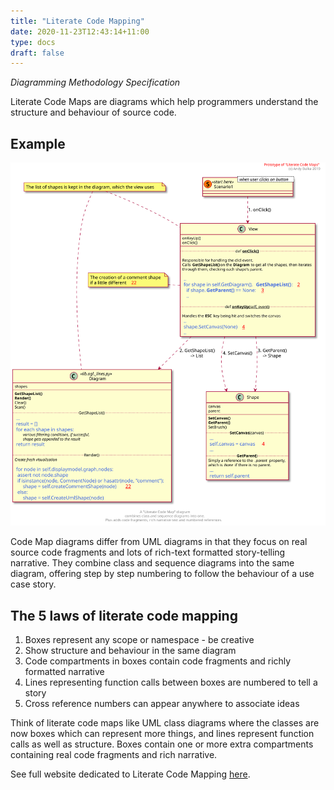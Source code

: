```yaml
---
title: "Literate Code Mapping"
date: 2020-11-23T12:43:14+11:00
type: docs
draft: false
---
```


*Diagramming Methodology Specification*

Literate Code Maps are diagrams which help programmers understand the structure and behaviour of source code. 

## Example

![code map example 01](https://raw.githubusercontent.com/abulka/lcodemaps/master/images/example-01.svg?sanitize=true)

Code Map diagrams differ from UML diagrams in that they 
focus on real source code fragments and lots of 
rich-text formatted story-telling narrative. 
They combine class and sequence diagrams into the same
diagram, offering step by step numbering to follow the behaviour of a use case story. 

## The 5 laws of literate code mapping

1. Boxes represent any scope or namespace - be creative
1. Show structure and behaviour in the same diagram
1. Code compartments in boxes contain code fragments and richly formatted narrative
1. Lines representing function calls between boxes are numbered to tell a story
1. Cross reference numbers can appear anywhere to associate ideas

Think of literate code maps like UML class diagrams where the classes are now boxes which can represent more things, and lines represent function calls as well as structure.  Boxes contain one or more extra compartments containing real code fragments and rich narrative.

See full website dedicated to Literate Code Mapping [here](https://abulka.github.io/lcodemaps/).
